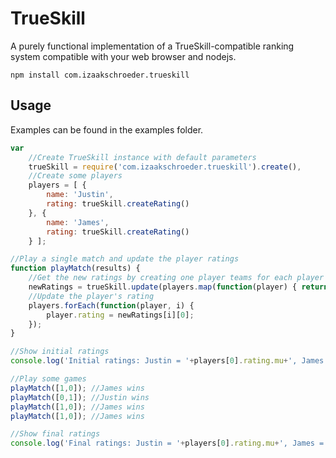 # TrueSkill

A purely functional implementation of a TrueSkill-compatible ranking system compatible with your web browser and nodejs.

```
npm install com.izaakschroeder.trueskill
```


## Usage

Examples can be found in the examples folder.

```javascript
var 
	//Create TrueSkill instance with default parameters
	trueSkill = require('com.izaakschroeder.trueskill').create(),
	//Create some players
	players = [ { 
		name: 'Justin', 
		rating: trueSkill.createRating() 
	}, { 
		name: 'James',
		rating: trueSkill.createRating()
	} ];

//Play a single match and update the player ratings
function playMatch(results) {
	//Get the new ratings by creating one player teams for each player
	newRatings = trueSkill.update(players.map(function(player) { return [player.rating]; }), results);
	//Update the player's rating
	players.forEach(function(player, i) {
		player.rating = newRatings[i][0];
	});
}

//Show initial ratings
console.log('Initial ratings: Justin = '+players[0].rating.mu+', James = '+players[1].rating.mu);

//Play some games
playMatch([1,0]); //James wins
playMatch([0,1]); //Justin wins
playMatch([1,0]); //James wins
playMatch([1,0]); //James wins

//Show final ratings
console.log('Final ratings: Justin = '+players[0].rating.mu+', James = '+players[1].rating.mu);
```
